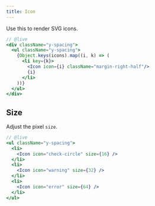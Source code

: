 ```yaml
---
title: Icon
---
```


Use this to render SVG icons.

```jsx
// @live
<div className="y-spacing">
  <ul className="y-spacing">
    {Object.keys(icons).map((i, k) => (
      <li key={k}>
        <Icon icon={i} className="margin-right-half"/>
        {i}
      </li>
    ))}
  </ul>
</div>
```

## Size

Adjust the pixel `size`.

```jsx
// @live
<ul className="y-spacing">
  <li>
    <Icon icon="check-circle" size={16} />
  </li>
  <li>
    <Icon icon="warning" size={32} />
  </li>
  <li>
    <Icon icon="error" size={64} />
  </li>
</ul>
```